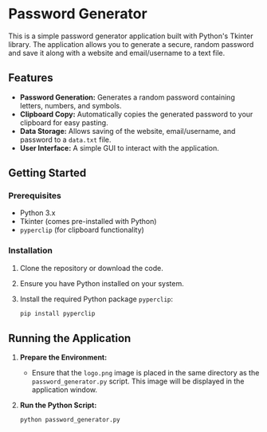 # Password Generator

This is a simple password generator application built with Python's Tkinter library. The application allows you to generate a secure, random password and save it along with a website and email/username to a text file.

## Features

- **Password Generation:** Generates a random password containing letters, numbers, and symbols.
- **Clipboard Copy:** Automatically copies the generated password to your clipboard for easy pasting.
- **Data Storage:** Allows saving of the website, email/username, and password to a `data.txt` file.
- **User Interface:** A simple GUI to interact with the application.

## Getting Started

### Prerequisites

- Python 3.x
- Tkinter (comes pre-installed with Python)
- `pyperclip` (for clipboard functionality)

### Installation

1. Clone the repository or download the code.
2. Ensure you have Python installed on your system.
3. Install the required Python package `pyperclip`:

   ```bash
   pip install pyperclip

## Running the Application

1. **Prepare the Environment:**
   - Ensure that the `logo.png` image is placed in the same directory as the `password_generator.py` script. This image will be displayed in the application window.

2. **Run the Python Script:**
   ```bash
   python password_generator.py